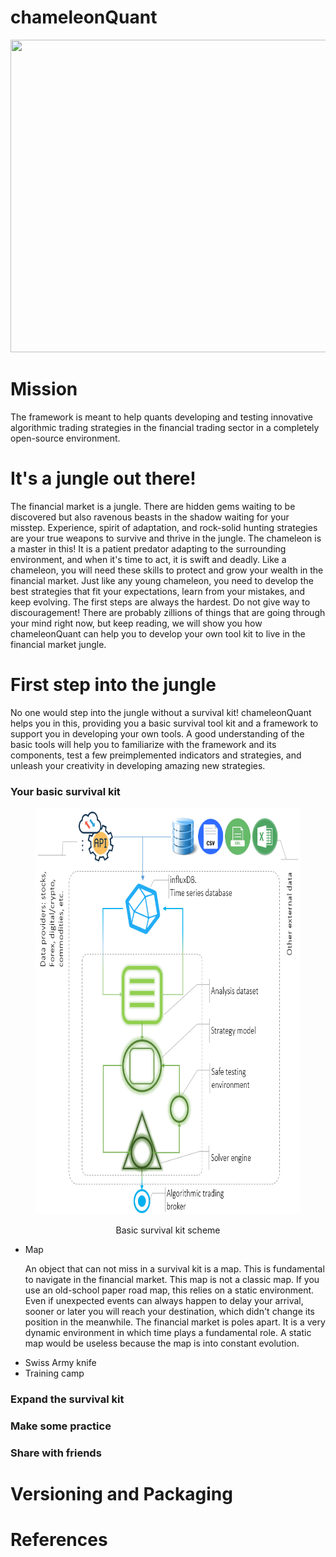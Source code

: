 # chameleonQuant


 
<html>
<head>
 
<link rel="stylesheet" href="mystyle.css">
  
</head>
<body>

<p align="center">
  <img width="1000" height="500" src="https://social.hays.com/wp-content/uploads/2018/01/ThinkstockPhotos-669057792-660x372.jpg">
</p>

<h1>Mission</h1>
<p> The framework is meant to help quants developing and testing innovative algorithmic trading strategies in the financial trading sector in a completely open-source environment. </p>

<h1>It's a jungle out there!</h1>
<p> The financial market is a jungle. There are hidden gems waiting to be discovered but also ravenous beasts in the shadow waiting for your misstep. Experience, spirit of adaptation, and rock-solid hunting strategies are your true weapons to survive and thrive in the jungle. 
The chameleon is a master in this! It is a patient predator adapting to the surrounding environment, and when it's time to act, it is swift and deadly. Like a chameleon, you will need these skills to protect and grow your wealth in the financial market. Just like any young chameleon, you need to develop the best strategies that fit your expectations, learn from your mistakes, and keep evolving. 
The first steps are always the hardest. Do not give way to discouragement! There are probably zillions of things that are going through your mind right now, but keep reading, we will show you how chameleonQuant can help you to develop your own tool kit to live in the financial market jungle. </p>

<h1>First step into the jungle</h1>
<p> No one would step into the jungle without a survival kit!  chameleonQuant helps you in this, providing you  a basic survival tool kit and a framework to support you in developing your own tools. A good understanding of the basic tools will help you to familiarize with the framework and its components, test a few preimplemented indicators and strategies, and unleash your creativity in developing amazing new strategies. </p>
<h3>Your basic survival kit</h3>

<p align="center">
 <figure align="center">
     <img width="600" height="650" src="src/main/resources/images/generalScm.PNG" style="margin-right: 10px;" class="center" />
     <figcaption>
     <p>Basic survival kit scheme</p>
     </figcaption>
  </figure>
</p>
<ul>
  <li>Map</li>
 <p> An object that can not miss in a survival kit is a map. This is fundamental to navigate in the financial market. This map is not a classic map. If you use an old-school paper road map, this relies on a static environment. Even if unexpected events can always happen to delay your arrival, sooner or later you will reach your destination, which didn't change its position in the meanwhile. The financial market is poles apart. It is a very dynamic environment in which time plays a fundamental role. A static map would be useless because the map is into constant evolution. </p>
  <li>Swiss Army knife</li>
  <li>Training camp</li>
</ul>

<h3>Expand the survival kit</h3>
<h3>Make some practice</h3>
<h3>Share with friends</h3>

<h1>Versioning and Packaging</h1>

<h1>References</h1>

</body>
</html>
